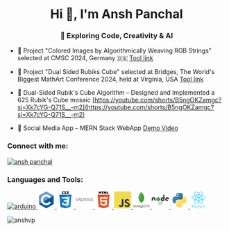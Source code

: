 <h1 align="center">Hi 👋, I'm Ansh Panchal</h1>
<h3 align="center">🚀 Exploring Code, Creativity & AI</h3>

- 🎉 Project "Colored Images by Algorithmically Weaving RGB Strings" selected at CMSC 2024, Germany 🇩🇪 [Tool link](https://stringart.streamlit.app/)

- 🎉 Project "Dual Sided Rubiks Cube" selected at Bridges, The World's Biggest MathArt Conference 2024, held at Virginia, USA [Tool link](https://dualsidedrubikscube.streamlit.app/)

- 🧩 Dual-Sided Rubik's Cube Algorithm – Designed and Implemented a 625 Rubik's Cube mosaic [https://youtube.com/shorts/B5ngOKZamgc?si=Xk7cYG-Q71S__-m2](https://youtube.com/shorts/B5ngOKZamgc?si=Xk7cYG-Q71S__-m2)

- 📱 Social Media App – MERN Stack WebApp [Demo Video](https://drive.google.com/file/d/175i8kYorhSr2yacckIa_aBVd-ZnSW-hB/view?usp=drive_link)

<h3 align="left">Connect with me:</h3>
<p align="left">
<a href="[https://linkedin.com/in/ansh panchal](https://www.linkedin.com/in/ansh-panchal-25873a229?miniProfileUrn=urn%3Ali%3Afs_miniProfile%3AACoAADk9W-QBxJoCJ8sZMYDu_E6p0Jui0zZ-CWA&lipi=urn%3Ali%3Apage%3Ad_flagship3_search_srp_all%3BAO4rRX2ZQgyJY36ft%2FtKEA%3D%3D)" target="blank"><img align="center" src="https://raw.githubusercontent.com/rahuldkjain/github-profile-readme-generator/master/src/images/icons/Social/linked-in-alt.svg" alt="ansh panchal" height="30" width="40" /></a>
</p>

<h3 align="left">Languages and Tools:</h3>
<p align="left"> <a href="https://www.arduino.cc/" target="_blank" rel="noreferrer"> <img src="https://cdn.worldvectorlogo.com/logos/arduino-1.svg" alt="arduino" width="40" height="40"/> </a> <a href="https://www.cprogramming.com/" target="_blank" rel="noreferrer"> <img src="https://raw.githubusercontent.com/devicons/devicon/master/icons/c/c-original.svg" alt="c" width="40" height="40"/> </a> <a href="https://www.w3schools.com/css/" target="_blank" rel="noreferrer"> <img src="https://raw.githubusercontent.com/devicons/devicon/master/icons/css3/css3-original-wordmark.svg" alt="css3" width="40" height="40"/> </a> <a href="https://expressjs.com" target="_blank" rel="noreferrer"> <img src="https://raw.githubusercontent.com/devicons/devicon/master/icons/express/express-original-wordmark.svg" alt="express" width="40" height="40"/> </a> <a href="https://www.w3.org/html/" target="_blank" rel="noreferrer"> <img src="https://raw.githubusercontent.com/devicons/devicon/master/icons/html5/html5-original-wordmark.svg" alt="html5" width="40" height="40"/> </a> <a href="https://developer.mozilla.org/en-US/docs/Web/JavaScript" target="_blank" rel="noreferrer"> <img src="https://raw.githubusercontent.com/devicons/devicon/master/icons/javascript/javascript-original.svg" alt="javascript" width="40" height="40"/> </a> <a href="https://www.mongodb.com/" target="_blank" rel="noreferrer"> <img src="https://raw.githubusercontent.com/devicons/devicon/master/icons/mongodb/mongodb-original-wordmark.svg" alt="mongodb" width="40" height="40"/> </a> <a href="https://nodejs.org" target="_blank" rel="noreferrer"> <img src="https://raw.githubusercontent.com/devicons/devicon/master/icons/nodejs/nodejs-original-wordmark.svg" alt="nodejs" width="40" height="40"/> </a> <a href="https://www.python.org" target="_blank" rel="noreferrer"> <img src="https://raw.githubusercontent.com/devicons/devicon/master/icons/python/python-original.svg" alt="python" width="40" height="40"/> </a> <a href="https://reactjs.org/" target="_blank" rel="noreferrer"> <img src="https://raw.githubusercontent.com/devicons/devicon/master/icons/react/react-original-wordmark.svg" alt="react" width="40" height="40"/> </a> </p>

<p><img align="center" src="https://github-readme-stats.vercel.app/api/top-langs?username=anshvp&show_icons=true&locale=en&layout=compact" alt="anshvp" /></p>
